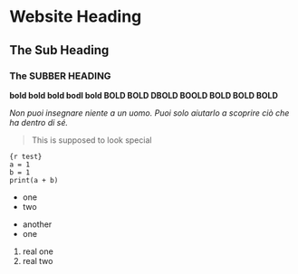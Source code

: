 # Website Heading

## The **Sub Heading**

### The SUBBER HEADING

**bold bold bold bodl bold BOLD BOLD DBOLD BOOLD BOLD BOLD BOLD**

_Non puoi insegnare niente a un uomo. Puoi solo aiutarlo a scoprire ciò che ha dentro di sé._

>This is supposed to look special

```
{r test}
a = 1
b = 1
print(a + b)
```

- one
- two
* another
* one

1. real one
2. real two

